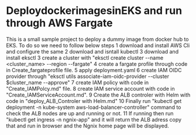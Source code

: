 # DeploydockerimagesinEKS and run through AWS Fargate
This is a small sample project to deploy a dummy image from docker hub to EKS.
To do so we need to follow below steps
1 download and install AWS Cli and configure the same
2 download and isntall kubectl
3 download and install eksctl
3 create a cluster with "eksctl create cluster --name <cluster_name> --region <region> --fargate"
4 create a fargate profile through code in Create_fargateprofile file.
5 apply deployment.yaml
6 create IAM OIDC provider through "eksctl utils associate-iam-oidc-provider --cluster $cluster_name --approve"
7 create IAM policy with code in "Create_IAMPolcy.md" file.
8 create IAM service account with code in "Create_IAMServiceAccount.md".
9 Create the ALB controler with Helm with code in "deploy_ALB_Controler with Helm.md"
10 Finally run "kubectl get deployment -n kube-system aws-load-balancer-controller" command to check the ALB nodes are up and running or not.
11 If running then run "kubectl get ingress -n ngnix-app" and it will return the ALB adress copy that and run in browser and the Ngnix home page will be displayed.
